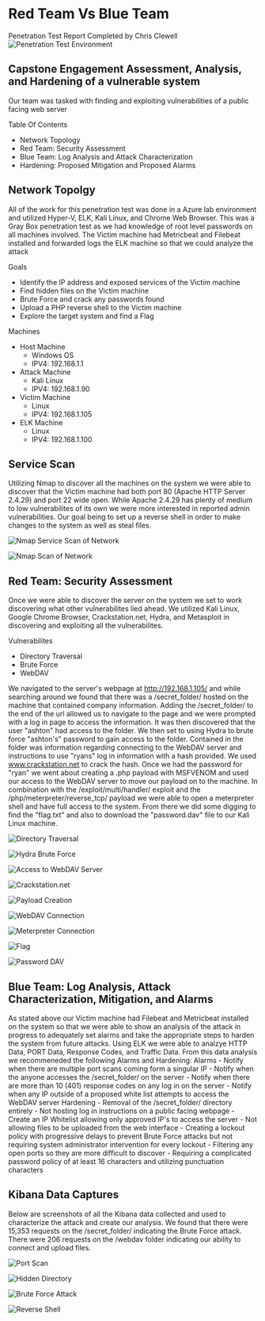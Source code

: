 # Red Team Vs Blue Team
Penetration Test Report
Completed by Chris Clewell 
![Penetration Test Environment](/Images/RedVBlueDiagram.jpg)

## Capstone Engagement Assessment, Analysis, and Hardening of a vulnerable system 
Our team was tasked with finding and exploiting vulnerabilities of a public facing web server

Table Of Contents 
- Network Topology 
- Red Team: Security Assessment 
- Blue Team: Log Analysis and Attack Characterization 
- Hardening: Proposed Mitigation and Proposed Alarms 

## Network Topolgy 
All of the work for this penetration test was done in a Azure lab environment and utilized Hyper-V, ELK, Kali Linux, and Chrome Web Browser. This was a Gray Box penetration test as we had knowledge of root level passwords on all machines involved. The Victim machine had Metricbeat and Filebeat installed and forwarded logs the ELK machine so that we could analyze the attack 

Goals 
- Identify the IP address and exposed services of the Victim machine 
- Find hidden files on the Victim machine 
- Brute Force and crack any passwords found 
- Upload a PHP reverse shell to the Victim machine 
- Explore the target system and find a Flag 

Machines 
- Host Machine
  - Windows OS 
  - IPV4: 192.168.1.1
- Attack Machine 
  - Kali Linux 
  - IPV4: 192.168.1.90
- Victim Machine 
  - Linux 
  - IPV4: 192.168.1.105
- ELK Machine 
  - Linux 
  - IPV4: 192.168.1.100
  
## Service Scan 
  Utilizing Nmap to discover all the machines on the system we were able to discover that the Victim machine had both port 80 (Apache HTTP Server 2.4.29) and port 22 wide open.  While Apache 2.4.29 has plenty of medium to low vulnerabilites of its own we were more interested in reported admin vulnerabilities. Our goal being to set up a reverse shell in order to make changes to the system as well as steal files. 

![Nmap Service Scan of Network](/Images/red_team_service_scan.jpg)

![Nmap Scan of Network](/Images/red_team_ping_scan.jpg)

## Red Team: Security Assessment
  Once we were able to discover the server on the system we set to work discovering what other vulnerabilites lied ahead. We utilized Kali Linux, Google Chrome Browser, Crackstation.net, Hydra, and Metasploit in discovering and exploiting all the vulnerabilites. 

Vulnerabilites 
- Directory Traversal 
- Brute Force 
- WebDAV 

We navigated to the server's webpage at http://192.168.1.105/ and while searching around we found that there was a /secret_folder/ hosted on the machine that contained company information.  Adding the /secret_folder/ to the end of the url allowed us to navigate to the page and we were prompted with a log in page to access the information.  It was then discovered that the user "ashton" had access to the folder.  We then set to using Hydra to brute force "ashton's" password to gain access to the folder.  Contained in the folder was information regarding connecting to the WebDAV server and instructions to use "ryans" log in information with a hash provided.  We used www.crackstation.net to crack the hash.  Once we had the password for "ryan" we went about creating a .php payload with MSFVENOM and used our access to the WebDAV server to move our payload on to the machine.  In combination with the /exploit/multi/handler/ exploit and the /php/meterpreter/reverse_tcp/ payload we were able to open a meterpreter shell and have full access to the system.  From there we did some digging to find the "flag.txt" and also to download the "password.dav" file to our Kali Linux machine. 

![Directory Traversal](/Images/secret_folder.jpg)

![Hydra Brute Force](/Images/hydra_password_crack.jpg)

![Access to WebDAV Server](/Images/secretfolder.jpg)

![Crackstation.net](/Images/crackstation.jpg)

![Payload Creation](/Images/payload.jpg)

![WebDAV Connection](/Images/dav_connect.jpg)

![Meterpreter Connection](/Images/connected.jpg)

![Flag](/Images/flag.jpg)

![Password DAV](/Images/password_dav.jpg)

## Blue Team: Log Analysis, Attack Characterization, Mitigation, and Alarms
  As stated above our Victim machine had Filebeat and Metricbeat installed on the system so that we were able to show an analysis of the attack in progress to adequately set alarms and take the appropriate steps to harden the system from future attacks.  Using ELK we were able to analzye HTTP Data, PORT Data, Response Codes, and Traffic Data. From this data analysis we recommeneded the following Alarms and Hardening: 
  Alarms 
    - Notify when there are multiple port scans coming form a singular IP
    - Notify when the anyone accesses the /secret_folder/ on the server 
    - Notify when there are more than 10 (401) response codes on any log in on the server
    - Notify when any IP outside of a proposed white list attempts to access the WebDAV server
  Hardening
    - Removal of the /secret_folder/ directory entirely 
    - Not hosting log in instructions on a public facing webpage 
    - Create an IP Whitelist allowing only approved IP's to access the server 
    - Not allowing files to be uploaded from the web interface
    - Creating a lockout policy with progressive delays to prevent Brute Force attacks but not requiring system administrator intervention for every lockout 
    - Filtering any open ports so they are more difficult to discover 
    - Requiring a complicated password policy of at least 16 characters and utilizing punctuation characters 

## Kibana Data Captures 
  Below are screenshots of all the Kibana data collected and used to characterize the attack and create our analysis.  We found that there were 15,353 requests on the /secret_folder/ indicating the Brute Force attack. There were 206 requests on the /webdav folder indicating our ability to connect and upload files. 
  
![Port Scan](/Kibana/Port_Scan.jpg)

![Hidden Directory](/Kibana/request_for_hidden_directory.jpg)

![Brute Force Attack](/Kibana/uncover_brute_force_attack.jpg)

![Reverse Shell](/Kibana/meterpreter.jpg)
    
    
